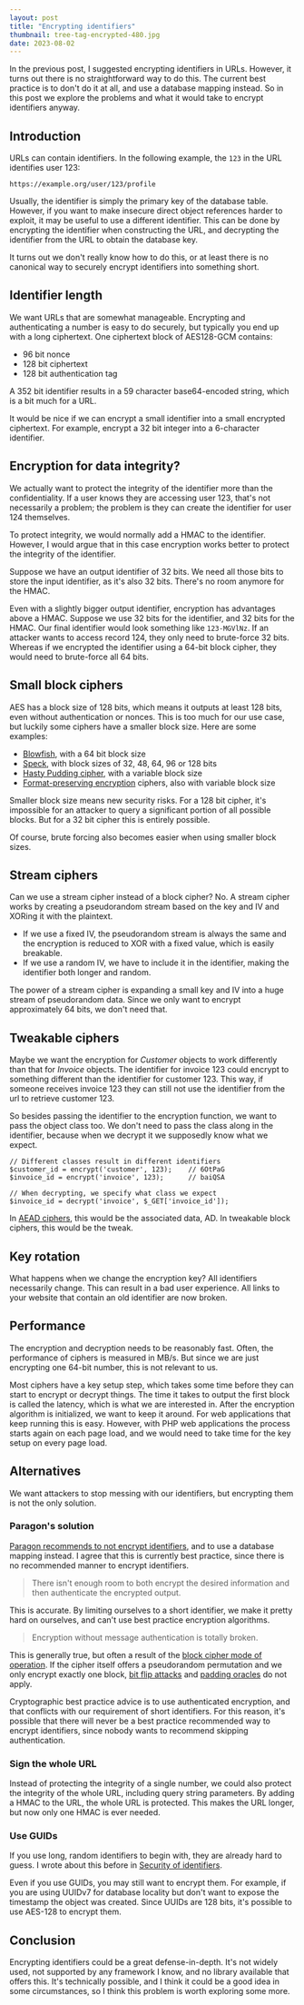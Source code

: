 ```yaml
---
layout: post
title: "Encrypting identifiers"
thumbnail: tree-tag-encrypted-480.jpg
date: 2023-08-02
---
```


In the previous post, I suggested encrypting identifiers in URLs. However, it turns out there is no straightforward way to do this. The current best practice is to don't do it at all, and use a database mapping instead. So in this post we explore the problems and what it would take to encrypt identifiers anyway.

## Introduction

URLs can contain identifiers. In the following example, the `123` in the URL identifies user 123:

```
https://example.org/user/123/profile
```

Usually, the identifier is simply the primary key of the database table. However, if you want to make insecure direct object references harder to exploit, it may be useful to use a different identifier. This can be done by encrypting the identifier when constructing the URL, and decrypting the identifier from the URL to obtain the database key.

It turns out we don't really know how to do this, or at least there is no canonical way to securely encrypt identifiers into something short.

## Identifier length

We want URLs that are somewhat manageable. Encrypting and authenticating a number is easy to do securely, but typically you end up with a long ciphertext. One ciphertext block of AES128-GCM contains:

* 96 bit nonce
* 128 bit ciphertext
* 128 bit authentication tag

A 352 bit identifier results in a 59 character base64-encoded string, which is a bit much for a URL.

It would be nice if we can encrypt a small identifier into a small encrypted ciphertext. For example, encrypt a 32 bit integer into a 6-character identifier.

## Encryption for data integrity?

We actually want to protect the integrity of the identifier more than the confidentiality. If a user knows they are accessing user 123, that's not necessarily a problem; the problem is they can create the identifier for user 124 themselves.

To protect integrity, we would normally add a HMAC to the identifier. However, I would argue that in this case encryption works better to protect the integrity of the identifier.

Suppose we have an output identifier of 32 bits. We need all those bits to store the input identifier, as it's also 32 bits. There's no room anymore for the HMAC.

Even with a slightly bigger output identifier, encryption has advantages above a HMAC. Suppose we use 32 bits for the identifier, and 32 bits for the HMAC. Our final identifier would look something like `123-MGVlNz`. If an attacker wants to access record 124, they only need to brute-force 32 bits. Whereas if we encrypted the identifier using a 64-bit block cipher, they would need to brute-force all 64 bits.

## Small block ciphers

AES has a block size of 128 bits, which means it outputs at least 128 bits, even without authentication or nonces. This is too much for our use case, but luckily some ciphers have a smaller block size. Here are some examples:

* [Blowfish](https://en.wikipedia.org/wiki/Blowfish_(cipher)), with a 64 bit block size
* [Speck](https://en.wikipedia.org/wiki/Speck_%28cipher%29), with block sizes of 32, 48, 64, 96 or 128 bits
* [Hasty Pudding cipher](https://en.wikipedia.org/wiki/Hasty_Pudding_cipher), with a variable block size
* [Format-preserving encryption](https://en.wikipedia.org/wiki/Format-preserving_encryption) ciphers, also with variable block size

Smaller block size means new security risks. For a 128 bit cipher, it's impossible for an attacker to query a significant portion of all possible blocks. But for a 32 bit cipher this is entirely possible.

Of course, brute forcing also becomes easier when using smaller block sizes.

## Stream ciphers

Can we use a stream cipher instead of a block cipher? No. A stream cipher works by creating a pseudorandom stream based on the key and IV and XORing it with the plaintext.

* If we use a fixed IV, the pseudorandom stream is always the same and the encryption is reduced to XOR with a fixed value, which is easily breakable.
* If we use a random IV, we have to include it in the identifier, making the identifier both longer and random.

The power of a stream cipher is expanding a small key and IV into a huge stream of pseudorandom data. Since we only want to encrypt approximately 64 bits, we don't need that.

## Tweakable ciphers

Maybe we want the encryption for *Customer* objects to work differently than that for *Invoice* objects. The identifier for invoice 123 could encrypt to something different than the identifier for customer 123. This way, if someone receives invoice 123 they can still not use the identifier from the url to retrieve customer 123.

So besides passing the identifier to the encryption function, we want to pass the object class too. We don't need to pass the class along in the identifier, because when we decrypt it we supposedly know what we expect.

```
// Different classes result in different identifiers
$customer_id = encrypt('customer', 123);    // 6OtPaG
$invoice_id = encrypt('invoice', 123);      // baiQSA

// When decrypting, we specify what class we expect
$invoice_id = decrypt('invoice', $_GET['invoice_id']);
```

In [AEAD ciphers](https://en.wikipedia.org/wiki/Authenticated_encryption), this would be the associated data, AD. In tweakable block ciphers, this would be the tweak.

## Key rotation

What happens when we change the encryption key? All identifiers necessarily change. This can result in a bad user experience. All links to your website that contain an old identifier are now broken.

## Performance

The encryption and decryption needs to be reasonably fast. Often, the performance of ciphers is measured in MB/s. But since we are just encrypting one 64-bit number, this is not relevant to us.

Most ciphers have a key setup step, which takes some time before they can start to encrypt or decrypt things. The time it takes to output the first block is called the latency, which is what we are interested in. After the encryption algorithm is initialized, we want to keep it around. For web applications that keep running this is easy. However, with PHP web applications the process starts again on each page load, and we would need to take time for the key setup on every page load.

## Alternatives

We want attackers to stop messing with our identifiers, but encrypting them is not the only solution.

### Paragon's solution

[Paragon recommends to not encrypt identifiers](https://paragonie.com/blog/2015/09/comprehensive-guide-url-parameter-encryption-in-php), and to use a database mapping instead. I agree that this is currently best practice, since there is no recommended manner to encrypt identifiers.

> There isn't enough room to both encrypt the desired information and then authenticate the encrypted output.

This is accurate. By limiting ourselves to a short identifier, we make it pretty hard on ourselves, and can't use best practice encryption algorithms.

> Encryption without message authentication is totally broken.

This is generally true, but often a result of the [block cipher mode of operation](https://en.wikipedia.org/wiki/Block_cipher_mode_of_operation). If the cipher itself offers a pseudorandom permutation and we only encrypt exactly one block, [bit flip attacks](/2018/04/25/bitflip-effect-on-encryption-operation-modes/) and [padding oracles](/2022/03/20/padding-oracle-attacks-lucky13/) do not apply.

Cryptographic best practice advice is to use authenticated encryption, and that conflicts with our requirement of short identifiers. For this reason, it's possible that there will never be a best practice recommended way to encrypt identifiers, since nobody wants to recommend skipping authentication.

### Sign the whole URL

Instead of protecting the integrity of a single number, we could also protect the integrity of the whole URL, including query string parameters. By adding a HMAC to the URL, the whole URL is protected. This makes the URL longer, but now only one HMAC is ever needed.

### Use GUIDs

If you use long, random identifiers to begin with, they are already hard to guess. I wrote about this before in [Security of identifiers](http://www.sjoerdlangkemper.nl/2023/04/26/identifiers-uuid-ulid-security/).

Even if you use GUIDs, you may still want to encrypt them. For example, if you are using UUIDv7 for database locality but don't want to expose the timestamp the object was created. Since UUIDs are 128 bits, it's possible to use AES-128 to encrypt them.

## Conclusion

Encrypting identifiers could be a great defense-in-depth. It's not widely used, not supported by any framework I know, and no library available that offers this. It's technically possible, and I think it could be a good idea in some circumstances, so I think this problem is worth exploring some more.
